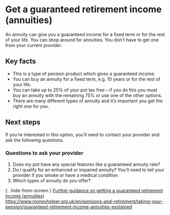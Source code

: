 # Get a guaranteed retirement income (annuities)

An annuity can give you a guaranteed income for a fixed term or for the rest of your life. You can shop around for annuities. You don't have to get one from your current provider.

## Key facts

* This is a type of pension product which gives a guaranteed income.
* You can buy an annuity for a fixed term, e.g. 10 years or for the rest of your life.
* You can take up to 25% of your pot tax free – if you do this you must buy an annuity with the remaining 75% or use one of the other options.
* There are many different types of annuity and it’s important you get the right one for you.

## Next steps

If you’re interested in this option, you’ll need to contact your provider and ask the following questions.

### Questions to ask your provider

1. Does my pot have any special features like a guaranteed annuity rate?
2. Do I qualify for an enhanced or impaired annuity? You’ll need to tell your provider if you smoke or have a medical condition.
3. Which types of annuity do you offer?

{: .hide-from-screen }
[Further guidance on getting a guaranteed retirement income (annuities)](https://www.moneyhelper.org.uk/en/pensions-and-retirement/taking-your-pension/guaranteed-retirement-income-annuities-explained)<br>
https://www.moneyhelper.org.uk/en/pensions-and-retirement/taking-your-pension/guaranteed-retirement-income-annuities-explained
